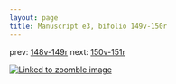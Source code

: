 ```yaml
---
layout: page
title: Manuscript e3, bifolio 149v-150r
---
```


prev: [148v-149r](../148v-149r/) next: [150v-151r](../150v-151r/)



[![Linked to zoomble image](http://www.homermultitext.org/iipsrv?IIIF=/project/homer/pyramidal/deepzoom/hmt/e3bifolio/v1/E3_149v_150r.tif/full/2000,/0/default.jpg)](http://www.homermultitext.org/ict2/?urn=urn:cite2:hmt:e3bifolio.v1:E3_149v_150r)

